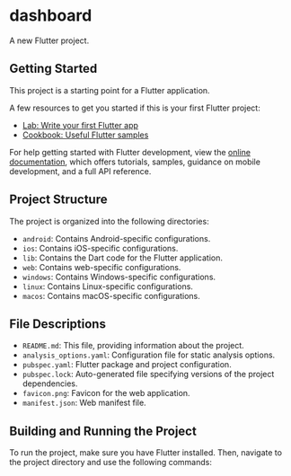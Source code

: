# dashboard

A new Flutter project.

## Getting Started

This project is a starting point for a Flutter application.

A few resources to get you started if this is your first Flutter project:

- [Lab: Write your first Flutter app](https://docs.flutter.dev/get-started/codelab)
- [Cookbook: Useful Flutter samples](https://docs.flutter.dev/cookbook)

For help getting started with Flutter development, view the
[online documentation](https://docs.flutter.dev/), which offers tutorials,
samples, guidance on mobile development, and a full API reference.


## Project Structure

The project is organized into the following directories:

- `android`: Contains Android-specific configurations.
- `ios`: Contains iOS-specific configurations.
- `lib`: Contains the Dart code for the Flutter application.
- `web`: Contains web-specific configurations.
- `windows`: Contains Windows-specific configurations.
- `linux`: Contains Linux-specific configurations.
- `macos`: Contains macOS-specific configurations.

## File Descriptions

- `README.md`: This file, providing information about the project.
- `analysis_options.yaml`: Configuration file for static analysis options.
- `pubspec.yaml`: Flutter package and project configuration.
- `pubspec.lock`: Auto-generated file specifying versions of the project dependencies.
- `favicon.png`: Favicon for the web application.
- `manifest.json`: Web manifest file.

## Building and Running the Project

To run the project, make sure you have Flutter installed. Then, navigate to the project directory and use the following commands:

